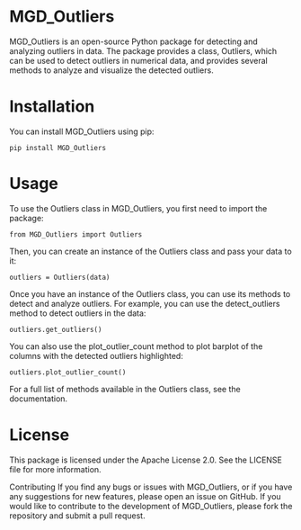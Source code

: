 # MGD_Outliers
MGD_Outliers is an open-source Python package for detecting and analyzing outliers in data. The package provides a class, Outliers, which can be used to detect outliers in numerical data, and provides several methods to analyze and visualize the detected outliers.

# Installation

You can install MGD_Outliers using pip:

    pip install MGD_Outliers
    

# Usage

To use the Outliers class in MGD_Outliers, you first need to import the package:

    from MGD_Outliers import Outliers
    

Then, you can create an instance of the Outliers class and pass your data to it:

    outliers = Outliers(data)
 

Once you have an instance of the Outliers class, you can use its methods to detect and analyze outliers. For example, you can use the detect_outliers method to detect outliers in the data:

    outliers.get_outliers()
   

You can also use the plot_outlier_count method to plot barplot of the columns with the detected outliers highlighted:

    outliers.plot_outlier_count()


For a full list of methods available in the Outliers class, see the documentation.

# License
This package is licensed under the Apache License 2.0. See the LICENSE file for more information.


Contributing
If you find any bugs or issues with MGD_Outliers, or if you have any suggestions for new features, please open an issue on GitHub. If you would like to contribute to the development of MGD_Outliers, please fork the repository and submit a pull request.



